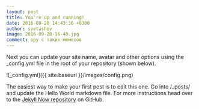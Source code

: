 ```yaml
---
layout: post
title: You're up and running!
date: 2016-09-20 14:43:36 +0300
author: svetashov
image: 2016-09-20-16-40.jpg
comment: ору с таких мемесов
---
```


Next you can update your site name, avatar and other options using the _config.yml file in the root of your repository (shown below).

![_config.yml]({{ site.baseurl }}/images/config.png)

The easiest way to make your first post is to edit this one. Go into /_posts/ and update the Hello World markdown file. For more instructions head over to the [Jekyll Now repository](https://github.com/barryclark/jekyll-now) on GitHub.